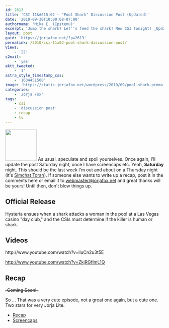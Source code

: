 ```yaml
---
id: 2613
title: 'CSI 11&#215;02 — "Pool Shark" Discussion Post (Updated)'
date: '2010-09-30T10:00:08-07:00'
authorname: 'Mika E. (Ipstenu)'
excerpt: 'Jump the shark? Let''s feed the shark! New CSI tonight! _Updated October 2nd, 10:30pm_'
layout: post
guid: 'https://jorjafox.net/?p=2613'
permalink: /2010/csi-11x02-pool-shark-discussion-post/
Views:
    - '22'
s2mail:
    - 'yes'
aktt_tweeted:
    - '1'
astra_style_timestamp_css:
    - '1634451508'
image: 'https://static.jorjafox.net/wordpress/2010/09/pool-shark-promo.jpg'
categories:
    - 'Jorja Fox'
tags:
    - csi
    - 'discussion post'
    - recap
    - tv
---
```


<img src="//static.jorjafox.net/wordpress/2010/09/pool-shark-promo-100x100.jpg" alt="" title="pool-shark-promo" width="100" height="100" class="alignleft size-thumbnail wp-image-2584" /> As usual, speculate and spoil yourselves. Once again, I'll update the post Saturday night, once I have screencaps etc.  Yeah, **Saturday** night. This should be the last week I'm out and about on a Thursday night (it's <a href="http://www.jewfaq.org/holiday6.htm">Simchat Torah</a>). If someone else wants to write up a recap, post it in the comments here or email it to webmaster@jorjafox.net and great thanks will be yours! Until then, don't blow things up.

<h2>Official Release</h2>
Hysteria ensues when a shark attacks a woman in the pool at a Las Vegas casino "day club," and the CSIs must determine if the killer is human or shark.

<h2>Videos</h2>
http://www.youtube.com/watch?v=iluCn2u3t5E

http://www.youtube.com/watch?v=ZkjRGflmL1Q

<h2>Recap</h2>
<del>_Coming Soon!_</del>

So ... That was a very cute episode, not a great one again, but a cute one.  Two stars for very Jorja Lite.

<ul>
	<li><a href="https://jorjafox.net/wiki/Pool_Shark">Recap</a></li>
	<li><a href="https://jorjafox.net/gallery/tv/csi/season11/poolshark/">Screencaps</a></li>
</ul>
